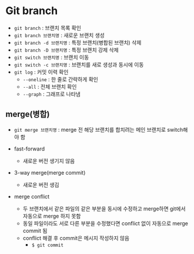 # Git branch

- `git branch` : 브랜치 목록 확인
- `git branch 브랜치명` : 새로운 브랜치 생성
- `git branch -d 브랜치명` : 특정 브랜치(병합된 브랜치) 삭제
- `git branch -D 브랜치명` : 특정 브랜치 강제 삭제
- `git switch 브랜치명` : 브랜치 이동
- `git switch -c 브랜치명` : 브랜치를 새로 생성과 동시에 이동
- `git log` : 커밋 이력 확인
  - `--oneline` : 한 줄로 간략하게 확인
  - `--all` : 전체 브랜치 확인
  - `--graph` : 그래프로 나타냄




## merge(병합)

- `git merge 브랜치명` : merge 전 해당 브랜치를 합치려는 메인 브랜치로 switch해야 함

- fast-forward
  - 새로운 버전 생기지 않음
- 3-way merge(merge commit)
  - 새로운 버전 생김
- merge conflict
  - 두 브랜치에서 같은 파일의 같은 부분을 동시에 수정하고 merge하면 git에서 자동으로 merge 하지 못함
  - 동일 파일이라도 서로 다른 부분을 수정했다면 conflict 없이 자동으로 merge commit 됨
  - conflict 해결 후 commit은 메시지 작성하지 않음
    - `$ git commit`
